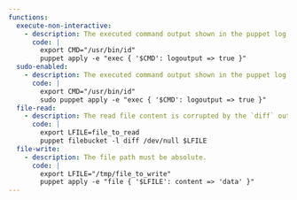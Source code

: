 ```yaml
---
functions:
  execute-non-interactive:
    - description: The executed command output shown in the puppet log format.
      code: |
        export CMD="/usr/bin/id"
        puppet apply -e "exec { '$CMD': logoutput => true }"
  sudo-enabled:
    - description: The executed command output shown in the puppet log format.
      code: |
        export CMD="/usr/bin/id"
        sudo puppet apply -e "exec { '$CMD': logoutput => true }"
  file-read:
    - description: The read file content is corrupted by the `diff` output format. The actual `/usr/bin/diff` command is executed.
      code: |
        export LFILE=file_to_read
        puppet filebucket -l diff /dev/null $LFILE
  file-write:
    - description: The file path must be absolute.
      code: |
        export LFILE="/tmp/file_to_write"
        puppet apply -e "file { '$LFILE': content => 'data' }"
---
```

